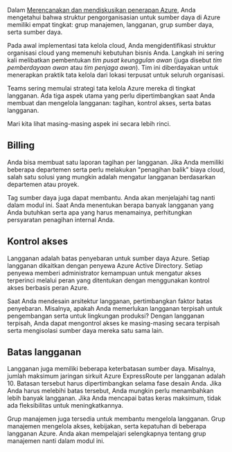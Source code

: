 Dalam [Merencanakan dan mendiskusikan penerapan Azure](https://docs.microsoft.com/learn/modules/azure-architecture-fundamentals/overview), Anda mengetahui bahwa struktur pengorganisasian untuk sumber daya di Azure memiliki empat tingkat: grup manajemen, langganan, grup sumber daya, serta sumber daya.

Pada awal implementasi tata kelola cloud, Anda mengidentifikasi struktur organisasi cloud yang memenuhi kebutuhan bisnis Anda. Langkah ini sering kali melibatkan pembentukan *tim pusat keunggulan awan* (juga disebut *tim pemberdayaan awan* atau *tim penjaga awan*). Tim ini diberdayakan untuk menerapkan praktik tata kelola dari lokasi terpusat untuk seluruh organisasi.

Teams sering memulai strategi tata kelola Azure mereka di tingkat langganan. Ada tiga aspek utama yang perlu dipertimbangkan saat Anda membuat dan mengelola langganan: tagihan, kontrol akses, serta batas langganan.

Mari kita lihat masing-masing aspek ini secara lebih rinci.

## <a name="billing"></a>Billing

Anda bisa membuat satu laporan tagihan per langganan. Jika Anda memiliki beberapa departemen serta perlu melakukan "penagihan balik" biaya cloud, salah satu solusi yang mungkin adalah mengatur langganan berdasarkan departemen atau proyek.

Tag sumber daya juga dapat membantu. Anda akan menjelajahi tag nanti dalam modul ini. Saat Anda menentukan berapa banyak langganan yang Anda butuhkan serta apa yang harus menamainya, perhitungkan persyaratan penagihan internal Anda.

## <a name="access-control"></a>Kontrol akses

Langganan adalah batas penyebaran untuk sumber daya Azure. Setiap langganan dikaitkan dengan penyewa Azure Active Directory. Setiap penyewa memberi administrator kemampuan untuk mengatur akses terperinci melalui peran yang ditentukan dengan menggunakan kontrol akses berbasis peran Azure.

Saat Anda mendesain arsitektur langganan, pertimbangkan faktor batas penyebaran. Misalnya, apakah Anda memerlukan langganan terpisah untuk pengembangan serta untuk lingkungan produksi? Dengan langganan terpisah, Anda dapat mengontrol akses ke masing-masing secara terpisah serta mengisolasi sumber daya mereka satu sama lain.

## <a name="subscription-limits"></a>Batas langganan

Langganan juga memiliki beberapa keterbatasan sumber daya. Misalnya, jumlah maksimum jaringan sirkuit Azure ExpressRoute per langganan adalah 10. Batasan tersebut harus dipertimbangkan selama fase desain Anda. Jika Anda harus melebihi batas tersebut, Anda mungkin perlu menambahkan lebih banyak langganan. Jika Anda mencapai batas keras maksimum, tidak ada fleksibilitas untuk meningkatkannya.

Grup manajemen juga tersedia untuk membantu mengelola langganan. Grup manajemen mengelola akses, kebijakan, serta kepatuhan di beberapa langganan Azure. Anda akan mempelajari selengkapnya tentang grup manajemen nanti dalam modul ini.
